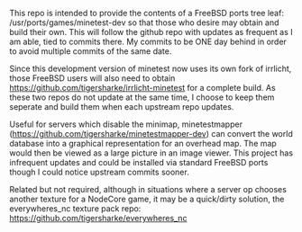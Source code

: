 This repo is intended to provide the contents of a FreeBSD ports tree leaf: /usr/ports/games/minetest-dev so that those who desire may obtain and build their own.  This will follow the github repo with updates as frequent as I am able, tied to commits there.  My commits to be ONE day behind in order to avoid multiple commits of the same date.

Since this development version of minetest now uses its own fork of irrlicht, those FreeBSD users will also need to obtain https://github.com/tigersharke/irrlicht-minetest for a complete build.  As these two repos do not update at the same time, I choose to keep them seperate and build them when each upstream repo updates.

Useful for servers which disable the minimap, minetestmapper (https://github.com/tigersharke/minetestmapper-dev) can convert the world database into a graphical representation for an overhead map. The map would then be viewed as a large picture in an image viewer. This project has infrequent updates and could be installed via standard FreeBSD ports though I could notice upstream commits sooner.

Related but not required, although in situations where a server op chooses another texture for a NodeCore game, it may be a quick/dirty solution, the everywheres_nc texture pack repo: https://github.com/tigersharke/everywheres_nc
